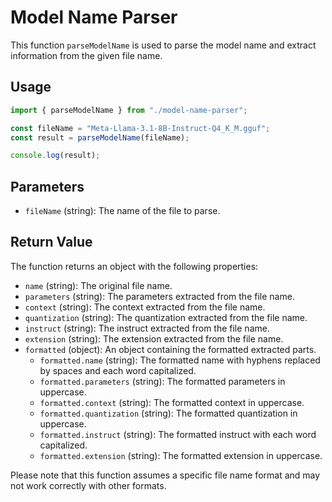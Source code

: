 # Model Name Parser

This function `parseModelName` is used to parse the model name and extract information from the given file name.

## Usage

```javascript
import { parseModelName } from "./model-name-parser";

const fileName = "Meta-Llama-3.1-8B-Instruct-Q4_K_M.gguf";
const result = parseModelName(fileName);

console.log(result);
```

## Parameters

- `fileName` (string): The name of the file to parse.

## Return Value

The function returns an object with the following properties:

- `name` (string): The original file name.
- `parameters` (string): The parameters extracted from the file name.
- `context` (string): The context extracted from the file name.
- `quantization` (string): The quantization extracted from the file name.
- `instruct` (string): The instruct extracted from the file name.
- `extension` (string): The extension extracted from the file name.
- `formatted` (object): An object containing the formatted extracted parts.
  - `formatted.name` (string): The formatted name with hyphens replaced by spaces and each word capitalized.
  - `formatted.parameters` (string): The formatted parameters in uppercase.
  - `formatted.context` (string): The formatted context in uppercase.
  - `formatted.quantization` (string): The formatted quantization in uppercase.
  - `formatted.instruct` (string): The formatted instruct with each word capitalized.
  - `formatted.extension` (string): The formatted extension in uppercase.

Please note that this function assumes a specific file name format and may not work correctly with other formats.
